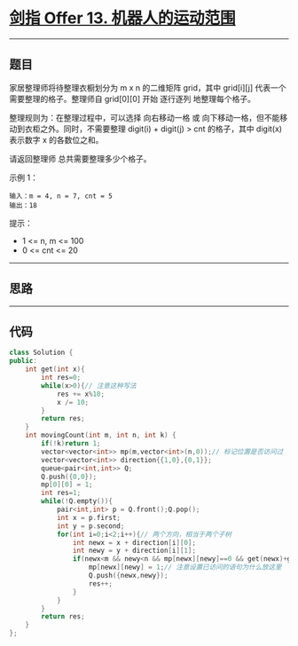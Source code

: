 # [剑指 Offer 13. 机器人的运动范围](https://leetcode.cn/problems/ji-qi-ren-de-yun-dong-fan-wei-lcof/description/)

---

## 题目

家居整理师将待整理衣橱划分为 m x n 的二维矩阵 grid，其中 grid[i][j] 代表一个需要整理的格子。整理师自 grid[0][0] 开始 逐行逐列 地整理每个格子。  

整理规则为：在整理过程中，可以选择 向右移动一格 或 向下移动一格，但不能移动到衣柜之外。同时，不需要整理 digit(i) + digit(j) > cnt 的格子，其中 digit(x) 表示数字 x 的各数位之和。  

请返回整理师 总共需要整理多少个格子。  

示例 1：  
```
输入：m = 4, n = 7, cnt = 5
输出：18
```

提示：  

- 1 <= n, m <= 100
- 0 <= cnt <= 20

---

## 思路

---

## 代码

```C++
class Solution {
public:
    int get(int x){
        int res=0;
        while(x>0){// 注意这种写法
            res += x%10;
            x /= 10;
        }
        return res;
    }
    int movingCount(int m, int n, int k) {
        if(!k)return 1;
        vector<vector<int>> mp(m,vector<int>(n,0));// 标记位置是否访问过
        vector<vector<int>> direction{{1,0},{0,1}};
        queue<pair<int,int>> Q;
        Q.push({0,0});
        mp[0][0] = 1;
        int res=1;
        while(!Q.empty()){
            pair<int,int> p = Q.front();Q.pop();
            int x = p.first;
            int y = p.second;
            for(int i=0;i<2;i++){// 两个方向，相当于两个子树
                int newx = x + direction[i][0];
                int newy = y + direction[i][1];
                if(newx<m && newy<n && mp[newx][newy]==0 && get(newx)+get(newy)<=k){// 注意这个判断条件
                    mp[newx][newy] = 1;// 注意设置已访问的语句为什么放这里
                    Q.push({newx,newy});
                    res++;
                }
            }
        }
        return res;
    }
};
```
